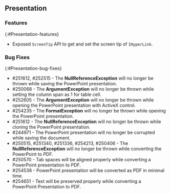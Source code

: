 ## Presentation

### Features
{:#Presentation-features}

* Exposed `ScreenTip` API to get and set the screen tip of `IHyperLink`.

### Bug Fixes
{:#Presentation-bug-fixes}

* \#251612, \#252515 - The **NullReferenceException** will no longer be thrown while saving the PowerPoint presentation.
* \#250068 - The **ArgumentException** will no longer be thrown while setting the column span as 1 for table cell.
* \#252605 - The **ArgumentException** will no longer be thrown while opening the PowerPoint presentation with ActiveX control.
* \#254235 - The **FormatException** will no longer be thrown while opening the PowerPoint presentation.
* \#251612 - The **NullReferenceException** will no longer be thrown while cloning the PowerPoint presentation.
* \#244971 - The PowerPoint presentation will no longer be corrupted while saving the document.
* \#250515, \#251340, \#251336, \#254213, \#250406 - The **NullReferenceException** will no longer be thrown while converting the PowerPoint to PDF.
* \#250570 - Tab spaces will be aligned properly while converting a PowerPoint presentation to PDF.
* \#254538 - PowerPoint presentation will be converted as PDF in minimal time.
* \#254651 - Text will be preserved properly while converting a PowerPoint Presentation to PDF.